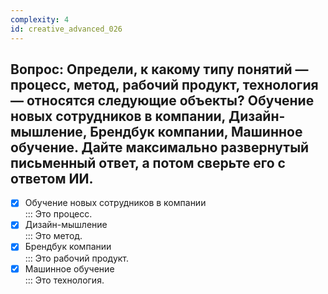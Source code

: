 ```yaml
---
complexity: 4
id: creative_advanced_026
---
```

## Вопрос: Определи, к какому типу понятий — процесс, метод, рабочий продукт, технология — относятся следующие объекты? Обучение новых сотрудников в компании, Дизайн-мышление, Брендбук компании, Машинное обучение. Дайте максимально развернутый письменный ответ, а потом сверьте его с ответом ИИ.

- [x] Обучение новых сотрудников в компании  
  ::: Это процесс.  
- [x] Дизайн-мышление  
  ::: Это метод.  
- [x] Брендбук компании  
  ::: Это рабочий продукт.  
- [x] Машинное обучение  
  ::: Это технология. 
